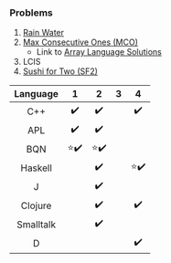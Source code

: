 ### Problems

1. [Rain Water](https://leetcode.com/problems/trapping-rain-water/description/)
2. [Max Consecutive Ones (MCO)](https://leetcode.com/problems/max-consecutive-ones/)
   * Link to [Array Language Solutions](https://github.com/codereport/array-language-comparisons/blob/main/comparisons/leetcode/P0485_MCO.md)
3. LCIS
4. [Sushi for Two (SF2)](https://codeforces.com/contest/1138/problem/A)

|Language|1|2|3|4|
|:-:|:-:|:-:|:-:|:-:|
|C++|:heavy_check_mark:|:heavy_check_mark:||:heavy_check_mark:|
|APL|:heavy_check_mark:|:heavy_check_mark:|||
|BQN|:star::heavy_check_mark:|:star::heavy_check_mark:||
|Haskell||:heavy_check_mark:||:star::heavy_check_mark:|
|J||:heavy_check_mark:||
|Clojure||:heavy_check_mark:||:heavy_check_mark:|
|Smalltalk||:heavy_check_mark:|
|D||||:heavy_check_mark:|
